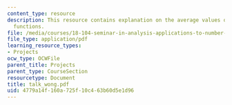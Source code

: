 ```yaml
---
content_type: resource
description: This resource contains explanation on the average values of arithmetic
  functions.
file: /media/courses/18-104-seminar-in-analysis-applications-to-number-theory-fall-2006/4779a14f160a725f10c463b60d5e1d96_talk_wong.pdf
file_type: application/pdf
learning_resource_types:
- Projects
ocw_type: OCWFile
parent_title: Projects
parent_type: CourseSection
resourcetype: Document
title: talk_wong.pdf
uid: 4779a14f-160a-725f-10c4-63b60d5e1d96
---
```

